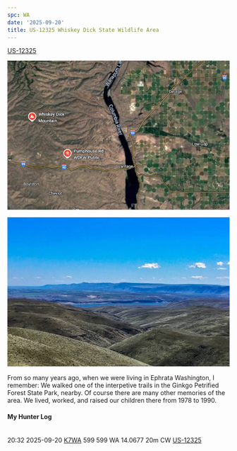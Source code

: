 ```yaml
---
spc: WA
date: '2025-09-20'
title: US-12325 Whiskey Dick State Wildlife Area
---
```


[US-12325](https://pota.app/#/park/US-12325)

![](/static/US-12325map.png)

![](/static/US-12325.png)

From so many years ago, when we were living in Ephrata Washington, I remember:  We walked one of the interpetive trails in the Ginkgo Petrified Forest State Park, nearby.  Of course there are many other memories of the area.   We lived, worked, and raised our children  there from 1978 to 1990. 

#### My Hunter Log
<BR>20:32	2025-09-20	[K7WA](https://qrz.com/db/K7WA)	599	599	WA	14.0677	20m	CW	[US-12325](https://pota.app/#/park/US-12325)
